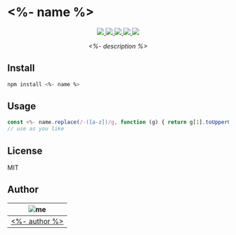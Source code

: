 # <%- name %>

<p align="center">
  <a href="https://travis-ci.org/<%- githubRepo.replace('https://github.com/', '') %>"><img src="https://img.shields.io/travis/<%- githubRepo.replace('https://github.com/', '') %>.svg" /> </a>
  <a href="https://codecov.io/gh/<%- githubRepo.replace('https://github.com/', '') %>"><img src="https://img.shields.io/codecov/c/github/<%- githubRepo.replace('https://github.com/', '') %>.svg" /> </a>
  <a href="https://standardjs.com"><img src="https://img.shields.io/badge/code_style-standard-brightgreen.svg" /> </a>
  <a href="https://github.com/pablopunk/miny"><img src="https://img.shields.io/badge/made_with-miny-1eced8.svg" /> </a>
  <a href="https://www.npmjs.com/package/<%- name %>"><img src="http://img.shields.io/npm/dt/<%- name %>.svg" /></a>
</p>

<p align="center">
  <i><%- description %></i>
</p>


## Install

```sh
npm install <%- name %>
```


## Usage

```js
const <%- name.replace(/-([a-z])/g, function (g) { return g[1].toUpperCase(); }); %> = require('<%- name %>')
// use as you like
```


## License

MIT


## Author

| ![me](<%- authorImg %>)           |
| --------------------------------- |
| [<%- author %>](<%- website %>)   |

